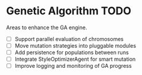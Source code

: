 # Genetic Algorithm TODO

Areas to enhance the GA engine.

- [ ] Support parallel evaluation of chromosomes
- [ ] Move mutation strategies into pluggable modules
- [ ] Add persistence for populations between runs
- [ ] Integrate StyleOptimizerAgent for smart mutation
- [ ] Improve logging and monitoring of GA progress
